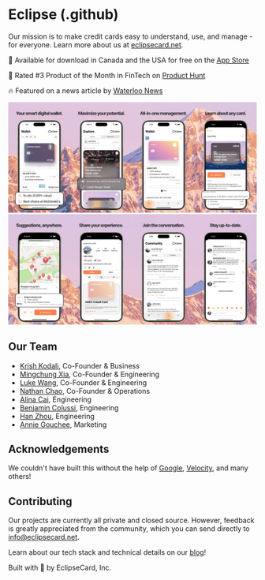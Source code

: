 # Eclipse (.github)

Our mission is to make credit cards easy to understand, use, and manage - for everyone. Learn more about us at [eclipsecard.net](https://eclipsecard.webflow.io).

🎉 Available for download in Canada and the USA for free on the [App Store](https://apps.apple.com/app/eclipse-cashback-and-rewards/id6444634565)

🚀 Rated #3 Product of the Month in FinTech on [Product Hunt](https://www.producthunt.com/products/eclipse-digital-wallet)

🔥 Featured on a news article by [Waterloo News](https://uwaterloo.ca/news/new-startup-helps-credit-card-users-maximize-rewards-and)

![Alt text](https://github.com/EclipseCard/Public-Files/blob/main/documents/eclipse-example1.png?raw=true)
![Alt text](https://github.com/EclipseCard/Public-Files/blob/main/documents/eclipse-example2.png?raw=true)

## Our Team

- [Krish Kodali](https://www.linkedin.com/in/krish-kodali/), Co-Founder & Business
- [Mingchung Xia](https://www.linkedin.com/in/mingchung-xia/), Co-Founder & Engineering
- [Luke Wang](https://www.linkedin.com/in/luke-wang63/), Co-Founder & Engineering
- [Nathan Chao](https://www.linkedin.com/in/nathan-chao-997376204/), Co-Founder & Operations
- [Alina Cai](https://www.linkedin.com/in/alina-cai/), Engineering
- [Benjamin Colussi](https://www.linkedin.com/in/benjamin-colussi/), Engineering
- [Han Zhou](https://www.linkedin.com/in/han-zhou-656676280/), Engineering
- [Annie Gouchee](https://www.linkedin.com/in/anniegouchee/), Marketing


## Acknowledgements

We couldn't have built this without the help of [Google](https://startup.google.com), [Velocity](https://www.velocityincubator.com), and many others!

## Contributing

Our projects are currently all private and closed source. However, feedback is greatly appreciated from the community, which you can send directly to info@eclipsecard.net.

Learn about our tech stack and technical details on our [blog](https://eclipsecard.webflow.io/post/behind-eclipse-the-technicals)!

Built with 🧡 by EclipseCard, Inc.
